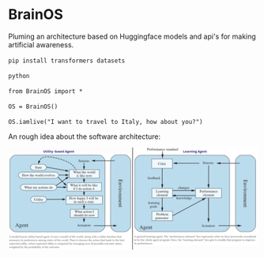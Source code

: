 # BrainOS

Pluming an architecture based on Huggingface models and api's for making artificial awareness.

`pip install transformers datasets`

`python`

`from BrainOS import *`

`OS = BrainOS()`

`OS.iamlive("I want to travel to Italy, how about you?")`


An rough idea about the software architecture:

![](./architecture.png)
